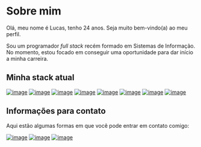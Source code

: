 # Sobre mim

Olá, meu nome é Lucas, tenho 24 anos. Seja muito bem-vindo(a) ao meu perfil.

Sou um programador _full stack_ recém formado em Sistemas de Informação. No momento, estou focado em conseguir uma oportunidade para dar início a minha carreira.

## Minha stack atual

[![image](https://img.shields.io/badge/C%23-239120?style=for-the-badge&logo=c-sharp&logoColor=white)](https://learn.microsoft.com/en-us/dotnet/csharp/tour-of-csharp/) 
[![image](https://img.shields.io/badge/Java-ED8B00?style=for-the-badge&logo=java&logoColor=white)](https://www.java.com/)
[![image](https://img.shields.io/badge/SpringBoot-6DB33F?style=for-the-badge&logo=Spring&logoColor=white)](https://spring.io/projects/spring-boot)
[![image](https://img.shields.io/badge/HTML5-E34F26?style=for-the-badge&logo=html5&logoColor=white)](https://developer.mozilla.org/en-US/docs/Web/HTML)
[![image](https://img.shields.io/badge/CSS3-1572B6?style=for-the-badge&logo=css3&logoColor=white)](https://developer.mozilla.org/en-US/docs/Web/CSS)
[![image](https://img.shields.io/badge/JavaScript-F7DF1E?style=for-the-badge&logo=javascript&logoColor=black)](https://developer.mozilla.org/en-US/docs/Web/JavaScript)
[![image](https://img.shields.io/badge/Vue.js-35495E?style=for-the-badge&logo=vuedotjs&logoColor=white)](https://vuejs.org/)
[![image](https://img.shields.io/badge/postgresql-4169E1?style=for-the-badge&logo=postgresql&logoColor=white)](https://www.postgresql.org/)

## Informações para contato

Aqui estão algumas formas em que você pode entrar em contato comigo:

[![image](https://img.shields.io/badge/LinkedIn-0077B5?style=for-the-badge&logo=linkedin&logoColor=white)](https://www.linkedin.com/in/lucasgarciarodrigues/)
[![image](https://img.shields.io/badge/Facebook-1877F2?style=for-the-badge&logo=facebook&logoColor=white)](https://www.facebook.com/grlucas00) 
[![image](https://img.shields.io/badge/Microsoft_Outlook-0078D4?style=for-the-badge&logo=microsoft-outlook&logoColor=white)](mailto:lucas_allnet@hotmail.com)
